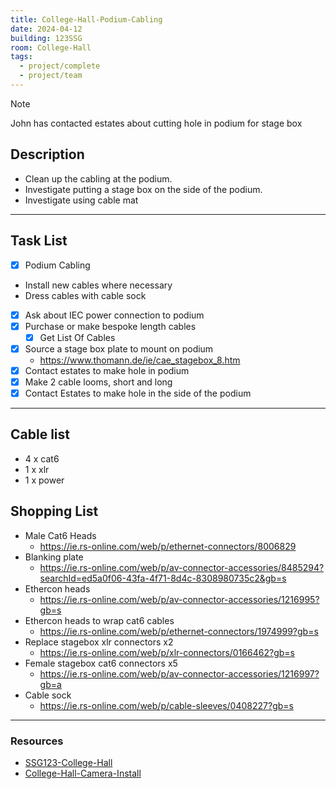 ```yaml
---
title: College-Hall-Podium-Cabling
date: 2024-04-12
building: 123SSG
room: College-Hall
tags:
  - project/complete
  - project/team
---
```


> [!Note]
> John has contacted estates about cutting hole in podium for stage box


## Description

- Clean up the cabling at the podium. 
- Investigate putting a stage box on the side of the podium.
- Investigate using cable mat

---

## Task List

- [x] Podium Cabling
-  Install new cables where necessary
-  Dress cables with cable sock
- [x] Ask about IEC power connection to podium
- [x] Purchase or make bespoke length cables
	- [x] Get List Of Cables
- [x] Source a stage box plate to mount on podium
	- https://www.thomann.de/ie/cae_stagebox_8.htm
- [x] Contact estates to make hole in podium
- [x] Make 2 cable looms, short and long
- [x] Contact Estates to make hole in the side of the podium

---

## Cable list

- 4 x cat6
- 1 x xlr
- 1 x power

## Shopping List
- Male Cat6 Heads
	- https://ie.rs-online.com/web/p/ethernet-connectors/8006829
- Blanking plate
	- https://ie.rs-online.com/web/p/av-connector-accessories/8485294?searchId=ed5a0f06-43fa-4f71-8d4c-8308980735c2&gb=s
- Ethercon heads
	- https://ie.rs-online.com/web/p/av-connector-accessories/1216995?gb=s
- Ethercon heads to wrap cat6 cables
	- https://ie.rs-online.com/web/p/ethernet-connectors/1974999?gb=s
- Replace stagebox xlr connectors x2
	- https://ie.rs-online.com/web/p/xlr-connectors/0166462?gb=s
- Female stagebox cat6 connectors x5
	- https://ie.rs-online.com/web/p/av-connector-accessories/1216997?gb=a
- Cable sock
	- https://ie.rs-online.com/web/p/cable-sleeves/0408227?gb=s


---
### Resources

- [SSG123-College-Hall](../03-Resources/Rooms/SSG123-College-Hall.md)
- [College-Hall-Camera-Install](College-Hall-Camera-Install.md)